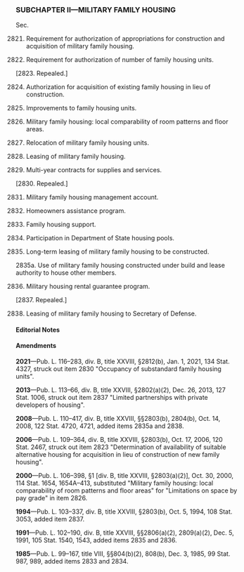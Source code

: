 ### SUBCHAPTER II—MILITARY FAMILY HOUSING ###

Sec.

2821. Requirement for authorization of appropriations for construction and acquisition of military family housing.

2822. Requirement for authorization of number of family housing units.

[2823. Repealed.]

2824. Authorization for acquisition of existing family housing in lieu of construction.

2825. Improvements to family housing units.

2826. Military family housing: local comparability of room patterns and floor areas.

2827. Relocation of military family housing units.

2828. Leasing of military family housing.

2829. Multi-year contracts for supplies and services.

[2830. Repealed.]

2831. Military family housing management account.

2832. Homeowners assistance program.

2833. Family housing support.

2834. Participation in Department of State housing pools.

2835. Long-term leasing of military family housing to be constructed.

2835a. Use of military family housing constructed under build and lease authority to house other members.

2836. Military housing rental guarantee program.

[2837. Repealed.]

2838. Leasing of military family housing to Secretary of Defense.

#### **Editorial Notes** ####

#### Amendments ####

**2021**—Pub. L. 116–283, div. B, title XXVIII, §2812(b), Jan. 1, 2021, 134 Stat. 4327, struck out item 2830 "Occupancy of substandard family housing units".

**2013**—Pub. L. 113–66, div. B, title XXVIII, §2802(a)(2), Dec. 26, 2013, 127 Stat. 1006, struck out item 2837 "Limited partnerships with private developers of housing".

**2008**—Pub. L. 110–417, div. B, title XXVIII, §§2803(b), 2804(b), Oct. 14, 2008, 122 Stat. 4720, 4721, added items 2835a and 2838.

**2006**—Pub. L. 109–364, div. B, title XXVIII, §2803(b), Oct. 17, 2006, 120 Stat. 2467, struck out item 2823 "Determination of availability of suitable alternative housing for acquisition in lieu of construction of new family housing".

**2000**—Pub. L. 106–398, §1 [div. B, title XXVIII, §2803(a)(2)], Oct. 30, 2000, 114 Stat. 1654, 1654A–413, substituted "Military family housing: local comparability of room patterns and floor areas" for "Limitations on space by pay grade" in item 2826.

**1994**—Pub. L. 103–337, div. B, title XXVIII, §2803(b), Oct. 5, 1994, 108 Stat. 3053, added item 2837.

**1991**—Pub. L. 102–190, div. B, title XXVIII, §§2806(a)(2), 2809(a)(2), Dec. 5, 1991, 105 Stat. 1540, 1543, added items 2835 and 2836.

**1985**—Pub. L. 99–167, title VIII, §§804(b)(2), 808(b), Dec. 3, 1985, 99 Stat. 987, 989, added items 2833 and 2834.